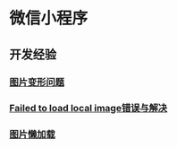 # 微信小程序
## 开发经验
### [图片变形问题](图片变形问题)
### [Failed to load local image错误与解决](加载本地资源图片500错误与解决.md)
### [图片懒加载](图片懒加载)